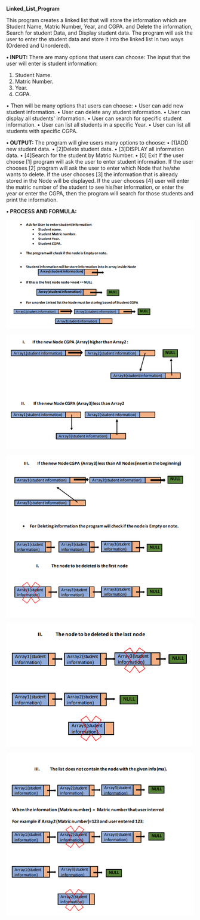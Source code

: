 ****Linked_List_Program****

This program creates a linked list that will store the information which are Student Name, Matric Number, Year, and CGPA. 
and Delete the information, Search for student Data, and Display student data. 
The program will ask the user to enter the student data and store it into the linked list in two ways (Ordered and Unordered).

**• INPUT:**
 There are many options that users can choose:
 The input that the user will enter is student information:
  1. Student Name.
  2. Matric Number.
  3. Year.
  4. CGPA.
  
 • Then will be many options that users can choose:
 • User can add new student information.
 • User can delete any student information.
 • User can display all students' information.
 • User can search for specific student information.
 • User can list all students in a specific Year.
 • User can list all students with specific CGPA.


**• OUTPUT:**
The program will give users many options to choose:
• [1]ADD new student data.
• [2]Delete student data.
• [3]DISPLAY all information data.
• [4]Search for the student by Matric Number.
• [0] Exit
If the user choose [1] program will ask the user to enter student information.
If the user chooses [2] program will ask the user to enter which Node that he/she wants to delete.
If the user chooses [3] the information that is already stored in the Node will be displayed.
If the user chooses [4] user will enter the matric number of the student to see his/her information, or enter
the year or enter the CGPA, then the program will search for those students and print the information.

**• PROCESS AND FORMULA:**

![](images/Capture.PNG)

![](images/Capture1.PNG)

![](images/Capture2.PNG)

![](images/Capture3.PNG)

![](images/Capture4.PNG)
